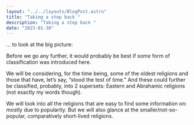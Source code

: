 ```yaml
---
layout: "../../layouts/BlogPost.astro"
title: "Taking a step back "
description: "Taking a step back "
date: "2023-01-30"
---
```


… to look at the big picture:


Before we go any further, it would probably be best if some form of classification was introduced here.


We will be considering, for the time being, some of the oldest religions and those that have, let’s say, “stood the test of time.” And these could further be classified, probably, into 2 supersets: Eastern and Abrahamic religions (not exactly my words though).


We will look into all the religions that are easy to find some information on: mostly due to popularity. But we will also glance at the smaller/not-so-popular, comparatively short-lived religions.
